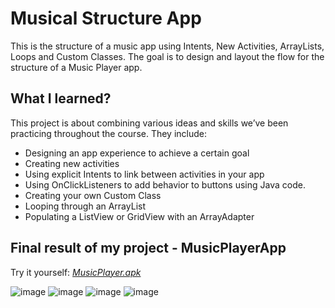 # Musical Structure App
This is the structure of a music app using Intents, New Activities, ArrayLists, Loops and Custom Classes.
The goal is to design and layout the flow for the structure of a Music Player app.

## What I learned? ##
This project is about combining various ideas and skills we’ve been practicing throughout the course. They include:

* Designing an app experience to achieve a certain goal
* Creating new activities
* Using explicit Intents to link between activities in your app
* Using OnClickListeners to add behavior to buttons using Java code.
* Creating your own Custom Class
* Looping through an ArrayList
* Populating a ListView or GridView with an ArrayAdapter

## Final result of my project - MusicPlayerApp
Try it yourself: *[MusicPlayer.apk](https://www.mediafire.com/file/2v60nol76p5b1wm/MusicPlayer.apk/file)*

![image](https://user-images.githubusercontent.com/31850356/113478733-06c6f800-948b-11eb-8b39-9c8a6af67144.png)
![image](https://user-images.githubusercontent.com/31850356/113478746-1d6d4f00-948b-11eb-9fa8-e3bbeb519a54.png)
![image](https://user-images.githubusercontent.com/31850356/113478771-3e35a480-948b-11eb-8c6e-efa591ad6991.png)
![image](https://user-images.githubusercontent.com/31850356/113478780-57d6ec00-948b-11eb-89e3-2f66ad63ede9.png)
